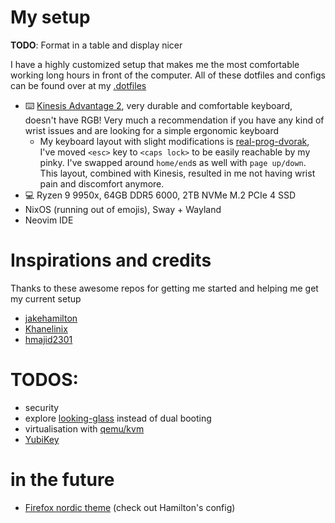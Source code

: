 # My setup

**TODO**: Format in a table and display nicer

I have a highly customized setup that makes me the most comfortable working long hours in front of the computer. All of these dotfiles and configs can be found over at my [.dotfiles](https://github.com/Nikola-Milovic/.dotfiles)

- ⌨️ [Kinesis Advantage 2](https://kinesis-ergo.com/shop/advantage2/), very durable and comfortable keyboard, doesn't have RGB! Very much a recommendation if you have any kind of wrist issues and are looking for a simple ergonomic keyboard
  - My keyboard layout with slight modifications is [real-prog-dvorak](https://github.com/ThePrimeagen/keyboards), I've moved `<esc>` key to `<caps lock>` to be easily reachable by my pinky. I've swapped around `home/end`s as well with `page up/down`. This layout, combined with Kinesis, resulted in me not having wrist pain and discomfort anymore.
- 💻 Ryzen 9 9950x, 64GB DDR5 6000, 2TB NVMe M.2 PCIe 4 SSD 
- NixOS (running out of emojis), Sway + Wayland
- Neovim IDE 

# Inspirations and credits

Thanks to these awesome repos for getting me started and helping me get my current setup

- [jakehamilton](https://github.com/jakehamilton/config)
- [Khanelinix](https://github.com/khaneliman/khanelinix)
- [hmajid2301](https://github.com/hmajid2301/nixicle)


# TODOS:
- security 
- explore [looking-glass](https://looking-glass.io/) instead of dual booting
- virtualisation with [qemu/kvm](https://github.com/khaneliman/khanelinix/tree/8919868593d213f7980b267c4567cede627db603/modules/nixos/virtualisation)
- [YubiKey](https://github.com/drduh/YubiKey-Guide)


# in the future

- [Firefox nordic theme](https://github.com/EliverLara/firefox-nordic-theme) (check out Hamilton's config)
